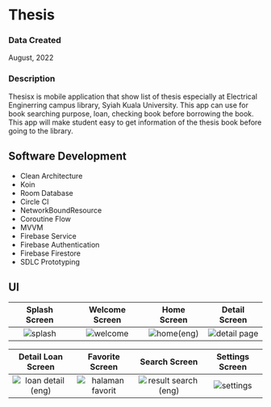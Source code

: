 # Thesis

### Data Created
August, 2022

### Description
Thesisx is mobile application that show list of thesis especially at Electrical Enginerring campus library, Syiah Kuala University. This app can use for book searching purpose, loan, checking book before borrowing the book. This app will make student easy to get information of the thesis book before going to the library. 

## Software Development

- Clean Architecture
- Koin
- Room Database
- Circle CI
- NetworkBoundResource
- Coroutine Flow
- MVVM
- Firebase Service
- Firebase Authentication
- Firebase Firestore
- SDLC Prototyping

## UI

Splash Screen             |  Welcome Screen           | Home Screen             | Detail Screen          |          
:-------------------------:|:-------------------------:|:-------------------------:|:-------------------------:
![splash](https://user-images.githubusercontent.com/85094525/230773268-23472ffd-81b1-4fe7-89da-eea1f100c28c.jpg) |![welcome](https://user-images.githubusercontent.com/85094525/230773280-c6223eb0-0f96-4918-a9d9-ddf5d8d68a53.jpg) | ![home(eng)](https://user-images.githubusercontent.com/85094525/230773309-6df09227-e2c0-4ef5-8233-21d0476612db.jpg) | ![detail page](https://user-images.githubusercontent.com/85094525/230773527-50d0f3d0-aaec-4408-9345-4f688f4ae802.jpg) 


Detail Loan Screen            |  Favorite Screen           | Search Screen             | Settings Screen                     
:-------------------------:|:-------------------------:|:-------------------------:|:-------------------------:
![loan detail (eng)](https://user-images.githubusercontent.com/85094525/230773563-c48d8860-a62e-4e4f-9810-eaa0f5842267.jpg) | ![halaman favorit](https://user-images.githubusercontent.com/85094525/230773700-6fdbfb03-4491-46cb-89bb-edc3841396d2.jpg) | ![result search (eng)](https://user-images.githubusercontent.com/85094525/230773705-175fe002-fb5e-472b-a344-a2558e8ada89.jpg) | ![settings](https://user-images.githubusercontent.com/85094525/230773712-f5ae119e-f063-48fa-9a6a-73547d781b66.jpg)




 
